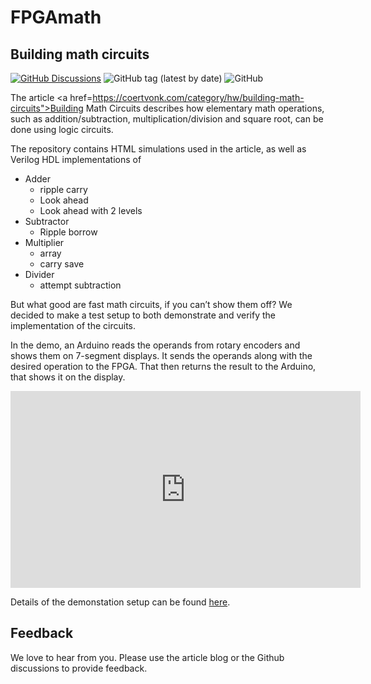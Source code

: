 # FPGAmath

## Building math circuits

[![GitHub Discussions](https://img.shields.io/github/discussions/cvonk/FPGAmath)](https://github.com/cvonk/FPGAmath/discussions)
![GitHub tag (latest by date)](https://img.shields.io/github/v/tag/cvonk/FPGAmath)
![GitHub](https://img.shields.io/github/license/cvonk/FPGAmath)

The article <a href=https://coertvonk.com/category/hw/building-math-circuits">Building Math Circuits</a> describes how elementary math operations, such as addition/subtraction, multiplication/division and square root, can be done using logic circuits.

The repository contains HTML simulations used in the article, as well as Verilog HDL implementations of

  - Adder
      - ripple carry
      - Look ahead
      - Look ahead with 2 levels
  - Subtractor
      - Ripple borrow
  - Multiplier
      - array
      - carry save
  - Divider
       - attempt subtraction

But what good are fast math circuits, if you can’t show them off? We decided to make a test setup to both demonstrate and verify the implementation of the circuits.

In the demo, an Arduino reads the operands from rotary encoders and shows them on 7-segment displays. It sends the operands along with the desired operation to the FPGA. That then returns the result to the Arduino, that shows it on the display.

<iframe width="560" height="315" src="https://www.youtube.com/embed/txJgpMz7c0E" title="YouTube video player" frameborder="0" allow="accelerometer; autoplay; clipboard-write; encrypted-media; gyroscope; picture-in-picture" allowfullscreen></iframe>

Details of the demonstation setup can be found [here](https://coertvonk.com/hw/building-math-circuits/demonstration-30764).

## Feedback

We love to hear from you. Please use the article blog or the Github discussions to provide feedback.

